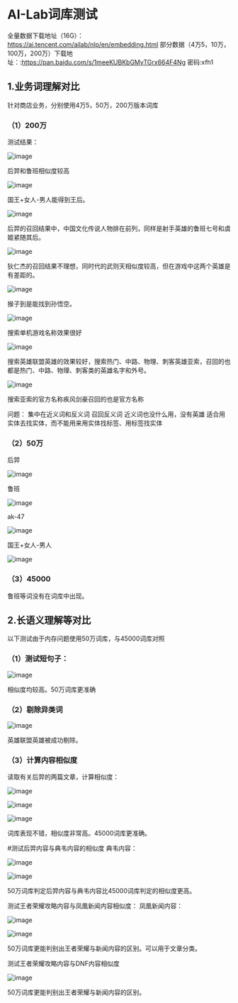 # AI-Lab词库测试
全量数据下载地址（16G）：https://ai.tencent.com/ailab/nlp/en/embedding.html 
部分数据（4万5，10万，100万，200万）下载地址：:https://pan.baidu.com/s/1meeKUBKbGMyTGrx664F4Ng
密码:xfh1

## 1.业务词理解对比
针对商店业务，分别使用4万5，50万，200万版本词库

### （1）200万

测试结果：

![image](https://user-images.githubusercontent.com/63181009/117914318-ac387b80-b315-11eb-8281-9cd61125351a.png)

后羿和鲁班相似度较高

![image](https://user-images.githubusercontent.com/63181009/117914365-cbcfa400-b315-11eb-94df-70c69a8f6256.png)

国王+女人-男人能得到王后。

![image](https://user-images.githubusercontent.com/63181009/117914436-eefa5380-b315-11eb-94cf-2cdc8431e256.png)

后羿的召回结果中，中国文化传说人物排在前列，同样是射手英雄的鲁班七号和虞姬紧随其后。


![image](https://user-images.githubusercontent.com/63181009/117914502-12250300-b316-11eb-9ae3-a9a1d59cc76d.png)
          
狄仁杰的召回结果不理想，同时代的武则天相似度较高，但在游戏中这两个英雄是有差距的。

![image](https://user-images.githubusercontent.com/63181009/117914588-3c76c080-b316-11eb-8feb-b0bc0ade3f2a.png)

猴子到是能找到孙悟空。

![image](https://user-images.githubusercontent.com/63181009/117914596-40a2de00-b316-11eb-95ad-b8f61fdc03d7.png)

搜索单机游戏名称效果很好

![image](https://user-images.githubusercontent.com/63181009/117914613-47315580-b316-11eb-9b71-5643c9159997.png)

搜索英雄联盟英雄的效果较好，搜索热门、中路、物理、刺客英雄亚索，召回的也都是热门、中路、物理、刺客类的英雄名字和外号。

![image](https://user-images.githubusercontent.com/63181009/117914628-4e586380-b316-11eb-9dac-7e88c047bc2e.png)

搜索亚索的官方名称疾风剑豪召回的也是官方名称

问题：
集中在近义词和反义词
召回反义词
近义词也没什么用，没有英雄
适合用实体去找实体，而不能用来用实体找标签、用标签找实体

### （2）50万

后羿

![image](https://user-images.githubusercontent.com/63181009/117914700-6def8c00-b316-11eb-836c-b418bc7ea7dd.png)

鲁班

![image](https://user-images.githubusercontent.com/63181009/117914720-76e05d80-b316-11eb-8145-abb0cad6682b.png)

ak-47

![image](https://user-images.githubusercontent.com/63181009/117914734-7ea00200-b316-11eb-9ac1-de811b373233.png)

国王+女人-男人

![image](https://user-images.githubusercontent.com/63181009/117914801-9d05fd80-b316-11eb-8045-3911ba2bb929.png)



### （3）45000
鲁班等词没有在词库中出现。


## 2.长语义理解等对比

以下测试由于内存问题使用50万词库，与45000词库对照

### （1）测试短句子：

![image](https://user-images.githubusercontent.com/63181009/117914903-c45cca80-b316-11eb-8cd9-c7c4c5f759aa.png)

相似度均较高。50万词库更准确


### （2）剔除异类词

![image](https://user-images.githubusercontent.com/63181009/117914930-cfaff600-b316-11eb-8eb8-8fb92d5560fe.png)

英雄联盟英雄被成功剔除。

### （3）计算内容相似度

读取有关后羿的两篇文章，计算相似度：

![image](https://user-images.githubusercontent.com/63181009/117914972-e3f3f300-b316-11eb-8c09-2bfc5a4cec65.png)

![image](https://user-images.githubusercontent.com/63181009/117914983-e8b8a700-b316-11eb-9925-2bbcc8124d17.png)

![image](https://user-images.githubusercontent.com/63181009/117915301-95932400-b317-11eb-982b-3c165f36eafa.png)

词库表现不错，相似度非常高。45000词库更准确。


#测试后羿内容与典韦内容的相似度
典韦内容：

![image](https://user-images.githubusercontent.com/63181009/117915314-9c219b80-b317-11eb-996c-743f72fe6f5c.png)

![image](https://user-images.githubusercontent.com/63181009/117915326-a2177c80-b317-11eb-83e6-150d474efae9.png)

50万词库判定后羿内容与典韦内容比45000词库判定的相似度更高。


测试王者荣耀攻略内容与凤凰新闻内容相似度：
凤凰新闻内容：

![image](https://user-images.githubusercontent.com/63181009/117915341-a8a5f400-b317-11eb-981e-75ddcc6615d5.png)

![image](https://user-images.githubusercontent.com/63181009/117915350-aba0e480-b317-11eb-952b-2b078c12b841.png)

50万词库更能判别出王者荣耀与新闻内容的区别。可以用于文章分类。


测试王者荣耀攻略内容与DNF内容相似度

![image](https://user-images.githubusercontent.com/63181009/117915361-b22f5c00-b317-11eb-9a71-f637bdd181b5.png)

50万词库更能判别出王者荣耀与新闻内容的区别。




